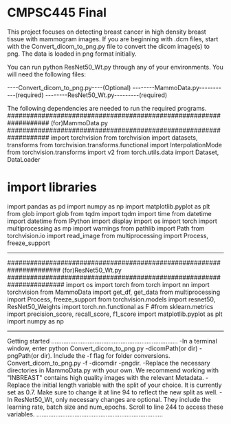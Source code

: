 # CMPSC445 Final

This project focuses on detecting breast cancer in high density breast tissue with mammogram images.
If you are beginning with .dcm files, start with the Convert_dicom_to_png.py file to convert the dicom image(s) to png. The data is loaded in png format initially.

You can run python ResNet50_Wt.py through any of your environments. You will need the following files:

----Convert_dicom_to_png.py----(Optional)
--------MammoData.py-----------(required)
--------ResNet50_Wt.py---------(required)

The following dependencies are needed to run the required programs.
###################################################################
(for)MammoData.py
###################################################################
import torchvision
from torchvision import datasets, transforms
from torchvision.transforms.functional import InterpolationMode
from torchvision.transforms import v2
from torch.utils.data import Dataset, DataLoader

# import libraries
import pandas as pd
import numpy as np
import matplotlib.pyplot as plt
from glob import glob
from tqdm import tqdm
import time
from datetime import datetime
from IPython import display
import os
import torch
import multiprocessing as mp
import warnings
from pathlib import Path
from torchvision.io import read_image
from multiprocessing import Process, freeze_support
***********************************************************************
######################################################################
(for)ResNet50_Wt.py
#######################################################################
import os
import torch
from torch import nn
import torchvision
from MammoData import get_df, get_data
from multiprocessing import Process, freeze_support
from torchvision.models import resnet50, ResNet50_Weights
import torch.nn.functional as F
#from sklearn.metrics import precision_score, recall_score, f1_score
import matplotlib.pyplot as plt
import numpy as np
************************************************************************

Getting started
.........................................................................
-In  a terminal window, enter python Convert_dicom_to_png.py -dicomPath(or dir) -pngPath(or dir). Include the -f flag for folder conversions. Convert_dicom_to_png.py -f -dicomdir -pngdir.
-Replace the necessary directories in MammoData.py with your own. We recommend working with "INBREAST" contains high quality images with the relevant Metadata.
-Replace the initial length variable with the split of your choice. It is currently set as 0.7. Make sure to change it at line 94 to reflect the new split as well.
-In ResNet50_Wt, only necessary changes are optional. They include the learning rate, batch size and num_epochs. Scroll to line 244 to access these variables.
.........................................................................
